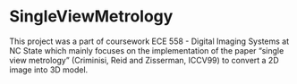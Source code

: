 # SingleViewMetrology
This project was a part of coursework ECE 558 - Digital Imaging Systems at NC State which mainly focuses on the implementation of the paper “single view metrology” (Criminisi, Reid and Zisserman, ICCV99) to convert a 2D image into 3D model.

